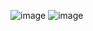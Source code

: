 ![image](https://github.com/mollywrld/VTUEdge/assets/114094617/566cae4b-7405-4542-9dd8-1774fb41a07c)
![image](https://github.com/mollywrld/VTUEdge/assets/114094617/9a1ee2b3-1336-421e-afcc-280881fca92f)

